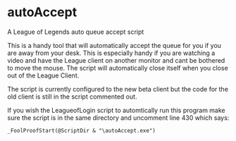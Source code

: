 # autoAccept
A League of Legends auto queue accept script

This is a handy tool that will automatically accept the queue for you if you are away from your desk. This is especially handy if you are watching a video and have the League client on another monitor and cant be bothered to move the mouse. The script will automatically close itself when you close out of the League Client.

The script is currently configured to the new beta client but the code for the old client is still in the script commented out.

If you wish the LeagueofLogin script to automtically run this program make sure the script is in the same directory and uncomment line 430 which says:

```autoit
_FoolProofStart(@ScriptDir & "\autoAccept.exe")
```